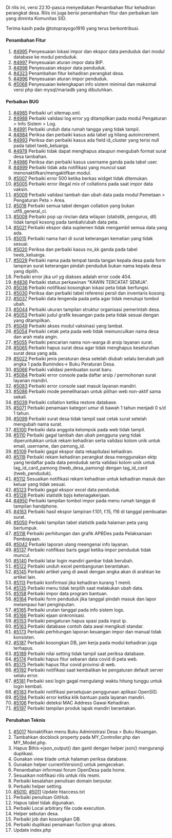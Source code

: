 Di rilis ini, versi 22.10-pasca menyediakan Penambahan fitur kehadiran perangkat desa. Rilis ini juga berisi penambahan fitur dan perbaikan lain yang diminta Komunitas SID.

Terima kasih pada @totoprayogo1916 yang terus berkontribusi.

#### Penambahan Fitur
1. [#4995](https://github.com/OpenSID/OpenSID/issues/4995) Penyesuaian lokasi impor dan ekspor data penduduk dari modul database ke modul penduduk.
2. [#4997](https://github.com/OpenSID/OpenSID/issues/4997) Penyesuaian aturan impor data BIP.
3. [#4998](https://github.com/OpenSID/OpenSID/issues/4998) Penyesuaian ekspor data penduduk.
4. [#4323](https://github.com/OpenSID/OpenSID/issues/4323) Penambahan fitur kehadiran perangkat desa.
5. [#4996](https://github.com/OpenSID/OpenSID/issues/4996) Penyesuaian aturan impor penduduk.
6. [#5068](https://github.com/OpenSID/OpenSID/issues/5068) Penyesuaian kelengkapan info sistem minimal dan maksimal versi php dan mysql/mariadb yang dibutuhkan.


#### Perbaikan BUG

1. [#4985](https://github.com/OpenSID/OpenSID/issues/4985) Perbaiki url sitemap.xml.
2. [#4988](https://github.com/OpenSID/OpenSID/issues/4988) Perbaiki validasi log error yg ditampilkan pada modul Pengaturan > Info Sistem > Log.
3. [#4991](https://github.com/OpenSID/OpenSID/issues/4991) Perbaiki unduh data rumah tangga yang tidak tampil.
4. [#4984](https://github.com/OpenSID/OpenSID/issues/4984) Periksa dan perbaiki kasus ada tabel yg hilang autoincrement.
5. [#4993](https://github.com/OpenSID/OpenSID/issues/4993) Periksa dan perbaiki kasus ada field id_cluster yang terisi null pada tabel tweb_keluarga.
6. [#4978](https://github.com/OpenSID/OpenSID/issues/4978) Perbaiki tidak dapat menghapus ataupun mengubah format surat desa tambahan.
7. [#4986](https://github.com/OpenSID/OpenSID/issues/4986) Periksa dan perbaiki kasus username ganda pada tabel user.
8. [#4999](https://github.com/OpenSID/OpenSID/issues/4999) Perbaiki tidak ada notifikasi yang muncul saat menonaktifkan/mengaktifkan modul.
9. [#5007](https://github.com/OpenSID/OpenSID/issues/5007) Perbaiki error 500 ketika berkas widget tidak ditemukan.
10. [#5005](https://github.com/OpenSID/OpenSID/issues/5005) Perbaiki error illegal mix of collations pada saat impor data vaksin.
11. [#5009](https://github.com/OpenSID/OpenSID/issues/5009) Perbaiki validasi tambah dan ubah data pada modul Pemetaan > Pengaturan Peta > Area.
12. [#5018](https://github.com/OpenSID/OpenSID/issues/5018) Perbaiki semua tabel dengan collation yang bukan utf8_general_ci.
13. [#5008](https://github.com/OpenSID/OpenSID/issues/5008) Perbaiki pop up rincian data wilayan (statistik, pengurus, dll) tidak tampil kosong pada tambah/ubah data peta.
14. [#5021](https://github.com/OpenSID/OpenSID/issues/5021) Perbaiki ekspor data suplemen tidak mengambil semua data yang ada.
15. [#5015](https://github.com/OpenSID/OpenSID/issues/5015) Perbaiki nama hari di surat keterangan kematian yang tidak sesuai.
16. [#5020](https://github.com/OpenSID/OpenSID/issues/5020) Periksa dan perbaiki kasus no_kk ganda pada tabel tweb_keluarga.
17. [#5029](https://github.com/OpenSID/OpenSID/issues/5029) Perbaiki nama pada tempat tanda tangan kepala desa pada form lampiran surat keterangan pindah penduduk bukan nama kepala desa yang dipilih.
18. Perbaiki error jika url yg diakses adalah error code 404.
19. [#4836](https://github.com/OpenSID/OpenSID/issues/4836) Perbaiki status perkawinan "KAWIN TERCATAT SEMUA".
20. [#5036](https://github.com/OpenSID/OpenSID/issues/5036) Perbaiki notifikasi kosongkan lokasi peta tidak berfungsi.
21. [#5030](https://github.com/OpenSID/OpenSID/issues/5030) Periksa dan perbaiki tabel referensi persil dan inventaris kosong.
22. [#5037](https://github.com/OpenSID/OpenSID/issues/5037) Perbaiki data lengenda pada peta agar tidak menutupi tombol ubah.
23. [#5044](https://github.com/OpenSID/OpenSID/issues/5044) Perbaiki ukuran tampilan struktur organisasi pemerintah desa.
24. [#5053](https://github.com/OpenSID/OpenSID/issues/5053) Perbaiki judul grafik keuangan pada peta tidak sesuai dengan yang ditampilkan.
25. [#5049](https://github.com/OpenSID/OpenSID/issues/5049) Perbaiki akses modul vaksinasi yang lambat.
26. [#5054](https://github.com/OpenSID/OpenSID/issues/5054) Perbaiki cetak peta pada web tidak memunculkan nama desa dan arah mata angin.
27. [#5055](https://github.com/OpenSID/OpenSID/issues/5055) Perbaiki pencarian nama non-warga di arsip layanan surat.
28. [#5065](https://github.com/OpenSID/OpenSID/issues/5065) Perbaiki hapus surat desa agar tidak menghapus keseluruhan surat desa yang ada.
29. [#5022](https://github.com/OpenSID/OpenSID/issues/5022) Perbaiki jenis peraturan desa setelah diubah selalu berubah jadi angka 1 pada Bumindes-> Buku Peraturan Desa.
30. [#5066](https://github.com/OpenSID/OpenSID/issues/5066) Perbaiki validasi pembuatan surat baru.
31. [#5084](https://github.com/OpenSID/OpenSID/issues/5084) Perbaiki error console pada daftar arsip / permohonan surat layanan mandiri.
32. [#5083](https://github.com/OpenSID/OpenSID/issues/5083) Perbaiki error console saat masuk layanan mandiri.
33. [#5086](https://github.com/OpenSID/OpenSID/issues/5086) Perbaiki mode pemeliharaan untuk pilihan web non-aktif sama sekali.
34. [#5039](https://github.com/OpenSID/OpenSID/issues/5039) Perbaiki collation ketika restore database.
35. [#5071](https://github.com/OpenSID/OpenSID/issues/5071) Perbaiki penamaan kategori umur di bawah 1 tahun menjadi 0 s/d 1 tahun.
36. [#5099](https://github.com/OpenSID/OpenSID/issues/5099) Perbaiki surat desa tidak tampil saat cetak surat setelah mengubah nama surat.
37. [#5100](https://github.com/OpenSID/OpenSID/issues/5100) Perbaiki data anggota kelompok pada web tidak tampil.
38. [#5110](https://github.com/OpenSID/OpenSID/issues/5110) Perbaiki gagal tambah dan ubah pengguna yang tidak diperuntukkan untuk rekam kehadiran serta validasi kolom unik untuk email, username, dan pamong_id.
39. [#5109](https://github.com/OpenSID/OpenSID/issues/5109) Perbaiki gagal ekspor data rekapitulasi kehadiran.
40. [#5119](https://github.com/OpenSID/OpenSID/issues/5119) Perbaiki rekam kehadiran perangkat desa menggunakan ektp yang terdaftar pada data penduduk serta validasi kolom unik untuk tag_id_card_pamong (tweb_desa_pamong) dengan tag_id_card (tweb_penduduk).
41. [#5112](https://github.com/OpenSID/OpenSID/issues/5112) Sesuaikan notifikasi rekam kehadiran untuk kehadiran masuk dan keluar yang tidak sesuai.
42. [#5123](https://github.com/OpenSID/OpenSID/issues/5123) Perbaiki gagal ekspor excel data penduduk.
43. [#5128](https://github.com/OpenSID/OpenSID/issues/5128) Perbaiki statistik bpjs ketenagakerjaan.
44. [#4950](https://github.com/OpenSID/OpenSID/issues/4950) Perbaiki tampilan tombol impor pada menu rumah tangga di tampilan handphone.
45. [#4163](https://github.com/OpenSID/OpenSID/issues/4163) Perbaiki hasil ekspor lampiran f.101, f.15, f16 di tanggal pembuatan surat.
46. [#5050](https://github.com/OpenSID/OpenSID/issues/5050) Perbaiki tampilan tabel statistik pada halaman peta yang bertumpuk.
47. [#5118](https://github.com/OpenSID/OpenSID/issues/5118) Perbaiki perhitungan dan grafik APBDes pada Pelaksanaan Pembiayaan.
48. [#5042](https://github.com/OpenSID/OpenSID/issues/5042) Perbaiki laporan ulang meengenai info layanan.
49. [#5137](https://github.com/OpenSID/OpenSID/issues/5137) Perbaiki notifikasi baris gagal ketika impor penduduk tidak muncul.
50. [#5140](https://github.com/OpenSID/OpenSID/issues/5140) Perbaiki latar login mandiri gambar tidak berubah.
51. [#5122](https://github.com/OpenSID/OpenSID/issues/5122) Perbaiki unduh excel pembangunan berantakan.
52. [#5145](https://github.com/OpenSID/OpenSID/issues/5145) Perbaiki artikel yang di awali dengan angka akan di arahkan ke artikel lain.
53. [#5113](https://github.com/OpenSID/OpenSID/issues/5113) Perbaiki konfirmasi jika kehadiran kurang 1 menit.
54. [#5135](https://github.com/OpenSID/OpenSID/issues/5135) Perbaiki menu tidak terpilih saat melakukan ubah data.
55. [#5158](https://github.com/OpenSID/OpenSID/issues/5158) Perbaiki impor data program bantuan.
56. [#5164](https://github.com/OpenSID/OpenSID/issues/5164) Perbaiki form penduduk jika tanggal pindah masuk dan lapor melampaui hari penginputan.
57. [#5165](https://github.com/OpenSID/OpenSID/issues/5165) Perbaiki urutan tanggal pada info sistem logs.
58. [#5166](https://github.com/OpenSID/OpenSID/issues/5166) Perbaiki ejaan sinkronisasi.
59. [#5153](https://github.com/OpenSID/OpenSID/issues/5153) Perbaiki pengaturan hapus spasi pada input ip.
60. [#5163](https://github.com/OpenSID/OpenSID/issues/5163) Perbaiki database contoh data awal mengikuti standar.
61. [#5173](https://github.com/OpenSID/OpenSID/issues/5173) Perbaiki perhitungan laporan keuangan impor dan manual tidak konsisten.
62. [#5187](https://github.com/OpenSID/OpenSID/issues/5187) Perbaiki kosongkan DB, jam kerja pada modul kehadiran juga terhapus.
63. [#5189](https://github.com/OpenSID/OpenSID/issues/5189) Perbaiki nilai setting tidak tampil saat periksa database.
64. [#5174](https://github.com/OpenSID/OpenSID/issues/5174) Perbaiki hapus fitur sebaran data covid di peta web.
65. [#5175](https://github.com/OpenSID/OpenSID/issues/5175) Perbaiki hapus fitur covid provinsi di web.
66. [#5192](https://github.com/OpenSID/OpenSID/issues/5192) Perbaiki notifikasi saat kembalikan ke pengaturan default server selalu error.
67. [#5181](https://github.com/OpenSID/OpenSID/issues/5181) Perbaiki sesi login gagal mengulangi waktu hitung tunggu untuk login kembali.
68. [#5183](https://github.com/OpenSID/OpenSID/issues/5183) Perbaiki notifikasi persetujuan penggunaan aplikasi OpenSID.
69. [#5194](https://github.com/OpenSID/OpenSID/issues/5194) Perbaiki error ketika klik bantuan pada layanan mandiri.
70. [#5106](https://github.com/OpenSID/OpenSID/issues/5106) Perbaiki deteksi MAC Address Gawai Kehadiran.
71. [#5197](https://github.com/OpenSID/OpenSID/issues/5197) Perbaiki tampilan produk lapak mandiri berantakan.


#### Perubahan Teknis

1. [#5017](https://github.com/OpenSID/OpenSID/issues/5017) Nonaktifkan menu Buku Administrasi Desa > Buku Keuangan.
2. Tambahkan docblock property pada MY_Controller.php dan MY_Model.php.
3. Hapus $this->json_output() dan ganti dengan helper json() mengurangi duplikasi.
4. Gunakan view blade untuk halaman periksa database.
5. Gunakan helper currentVersion() untuk pengecekan.
6. Penambahan informasi forum OpenDesa pada home.
7. Sesuaikan notifikasi rilis untuk rilis resmi.
8. Perbaiki kesalahan penulisan domain berputar.
9. Perbaiki helper setting.
10. [#5010](https://github.com/OpenSID/OpenSID/pull/5010), [#5011](https://github.com/OpenSID/OpenSID/pull/5011) Update htaccess.txt
11. Perbaiki penulisan GitHub.
12. Hapus tabel tidak digunakan.
13. Perbaiki Local arbitrary file code execution.
14. Helper sebutan desa.
15. Perbaiki job dan kosongkan DB.
16. Perbaiki duplikasi penamaan fuction grup akses.
17. Update index.php
